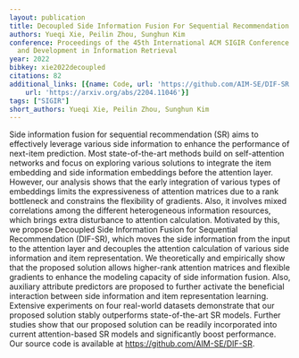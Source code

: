 ```yaml
---
layout: publication
title: Decoupled Side Information Fusion For Sequential Recommendation
authors: Yueqi Xie, Peilin Zhou, Sunghun Kim
conference: Proceedings of the 45th International ACM SIGIR Conference on Research
  and Development in Information Retrieval
year: 2022
bibkey: xie2022decoupled
citations: 82
additional_links: [{name: Code, url: 'https://github.com/AIM-SE/DIF-SR'}, {name: Paper,
    url: 'https://arxiv.org/abs/2204.11046'}]
tags: ["SIGIR"]
short_authors: Yueqi Xie, Peilin Zhou, Sunghun Kim
---
```

Side information fusion for sequential recommendation (SR) aims to
effectively leverage various side information to enhance the performance of
next-item prediction. Most state-of-the-art methods build on self-attention
networks and focus on exploring various solutions to integrate the item
embedding and side information embeddings before the attention layer. However,
our analysis shows that the early integration of various types of embeddings
limits the expressiveness of attention matrices due to a rank bottleneck and
constrains the flexibility of gradients. Also, it involves mixed correlations
among the different heterogeneous information resources, which brings extra
disturbance to attention calculation. Motivated by this, we propose Decoupled
Side Information Fusion for Sequential Recommendation (DIF-SR), which moves the
side information from the input to the attention layer and decouples the
attention calculation of various side information and item representation. We
theoretically and empirically show that the proposed solution allows
higher-rank attention matrices and flexible gradients to enhance the modeling
capacity of side information fusion. Also, auxiliary attribute predictors are
proposed to further activate the beneficial interaction between side
information and item representation learning. Extensive experiments on four
real-world datasets demonstrate that our proposed solution stably outperforms
state-of-the-art SR models. Further studies show that our proposed solution can
be readily incorporated into current attention-based SR models and
significantly boost performance. Our source code is available at
https://github.com/AIM-SE/DIF-SR.